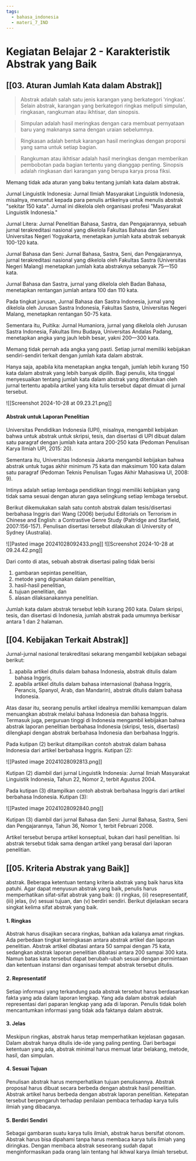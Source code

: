 ```yaml
---
tags:
  - bahasa_indonesia
  - materi_7_IND
---
```

# Kegiatan Belajar 2 - Karakteristik Abstrak yang Baik


## [[03. Aturan Jumlah Kata dalam Abstrak]]

> Abstrak adalah salah satu jenis karangan yang berkategori 'ringkas'. Selain abstrak, karangan yang berkategori ringkas meliputi simpulan, ringkasan, rangkuman atau ikhtisar, dan sinopsis.

> Simpulan adalah hasil meringkas dengan cara membuat pernyataan baru yang maknanya sama dengan uraian sebelumnya.

> Ringkasan adalah bentuk karangan hasil meringkas dengan proporsi yang sama untuk setiap bagian.

> Rangkuman atau ikhtisar adalah hasil meringkas dengan memberikan pembobotan pada bagian tertentu yang dianggap penting. Sinopsis adalah ringkasan dari karangan yang berupa karya prosa fiksi.


Memang tidak ada aturan yang baku tentang jumlah kata dalam abstrak.

Jurnal Linguistik Indonesia: Jurnal IImiah Masyarakat Linguistik Indonesia, misalnya, menuntut kepada para penulis artikelnya untuk menulis abstrak "sekitar 150 kata". Jurnal ini dikelola oleh organisasi profesi "Masyarakat Linguistik Indonesia." 

Jurnal Litera: Jurnal Penelitian Bahasa, Sastra, dan Pengajarannya, sebuah jurnal terakreditasi nasional yang dikelola Fakultas Bahasa dan Seni Universitas Negeri Yogyakarta, menetapkan jumlah kata abstrak sebanyak 100-120 kata.

Jurnal Bahasa dan Seni: Jurnal Bahasa, Sastra, Seni, dan Pengajarannya, jurnal terakreditasi nasional yang dikelola oleh Fakultas Sastra (Universitas Negeri Malang) menetapkan jumlah kata abstraknya sebanyak 75—150 kata.

Jurnal Bahasa dan Sastra, jurnal yang dikelola oleh Badan Bahasa, menetapkan rentangan jumlah antara 100 dan 110 kata. 

Pada tingkat jurusan, Jurnal Bahasa dan Sastra Indonesia, jurnal yang dikelola oleh Jurusan Sastra Indonesia, Fakultas Sastra, Universitas Negeri Malang, menetapkan rentangan 50-75 kata. 

Sementara itu, Puitika: Jurnal Humaniora, jurnal yang dikelola oleh Jurusan Sastra Indonesia, Fakultas IImu Budaya, Universitas Andalas Padang, menetapkan angka yang jauh lebih besar, yakni 200—300 kata.

Memang tidak pernah ada angka yang pasti. Setiap jurnal memiliki kebijakan sendiri-sendiri terkait dengan jumlah kata dalam abstrak.

Hanya saja, apabila kita menetapkan angka tengah, jumlah lebih kurang 150 kata dalam abstrak yang lebih banyak dipilih. Bagi penulis, kita tinggal menyesuaikan tentang jumlah kata dalam abstrak yang ditentukan oleh jurnal tertentu apabila artikel yang kita tulis tersebut dapat dimuat di jurnal tersebut.

![[Screenshot 2024-10-28 at 09.23.21.png]]

#### Abstrak untuk Laporan Penelitian

Universitas Pendidikan Indonesia (UPI), misalnya, mengambil kebijakan bahwa untuk abstrak untuk skripsi, tesis, dan disertasi di UPI dibuat dalam satu paragraf dengan jumlah kata antara 200-250 kata (Pedoman Penulisan Karya IImiah UPI, 2015: 20).

Sementara itu, Universitas Indonesia Jakarta mengambil kebijakan bahwa abstrak untuk tugas akhir minimum 75 kata dan maksimum 100 kata dalam satu paragraf (Pedoman Teknis Penulisan Tugas Akhir Mahasiswa Ul, 2008: 9). 

Intinya adalah setiap lembaga pendidikan tinggi memiliki kebijakan yang tidak sama sesuai dengan aturan gaya selingkung setiap lembaga tersebut.

Berikut dikemukakan salah satu contoh abstrak dalam tesis/disertasi berbahasa Inggris dari Wang (2006) berjudul Editorials on Terrorism in Chinese and English: a Contrastive Genre Study (Paltridge and Starfield, 2007:156-157). Penulisan disertasi tersebut dilakukan di University of Sydney (Australia).

![[Pasted image 20241028092433.png]]
![[Screenshot 2024-10-28 at 09.24.42.png]]

Dari conto di atas, sebuah abstrak disertasi paling tidak berisi 
1. gambaran sepintas penelitian, 
2. metode yang digunakan dalam penelitian, 
3. hasil-hasil penelitian, 
4. tujuan penelitian, dan 
5. alasan dilaksanakannya penelitian. 

Jumlah kata dalam abstrak tersebut lebih kurang 260 kata. Dalam skripsi, tesis, dan disertasi di Indonesia, jumlah abstrak pada umumnya berkisar antara 1 dan 2 halaman.




## [[04. Kebijakan Terkait Abstrak]]

Jurnal-jurnal nasional terakreditasi sekarang mengambil kebijakan sebagai berikut: 

1) apabila artikel ditulis dalam bahasa Indonesia, abstrak ditulis dalam bahasa Inggris, 
2) apabila artikel ditulis dalam bahasa internasional (bahasa Inggris, Perancis, Spanyol, Arab, dan Mandarin), abstrak ditulis dalam bahasa Indonesia.

Atas dasar itu, seorang penulis artikel idealnya memiliki kemampuan dalam menuangkan abstrak melalui bahasa Indonesia dan bahasa Inggris. Termasuk juga, perguruan tinggi di Indonesia mengambil kebijakan bahwa abstrak laporan penelitian berbahasa Indonesia (skripsi, tesis, disertasi) dilengkapi dengan abstrak berbahasa Indonesia dan berbahasa Inggris.

Pada kutipan (2) berikut ditampilkan contoh abstrak dalam bahasa Indonesia dari artikel berbahasa Inggris. Kutipan (2):

![[Pasted image 20241028092813.png]]

Kutipan (2) diambil dari jurnal Linguistik Indonesia: Jurnal Ilmiah Masyarakat Linguistik Indonesia, Tahun 22, Nomor 2, terbit Agustus 2004.


Pada kutipan (3) ditampilkan contoh abstrak berbahasa Inggris dari artikel berbahasa Indonesia. Kutipan (3):

![[Pasted image 20241028092840.png]]

Kutipan (3) diambil dari jurnal Bahasa dan Seni: Jurnal Bahasa, Sastra, Seni dan Pengajarannya, Tahun 36, Nomor 1, terbit Februari 2008.

Artikel tersebut berupa artikel konseptual, bukan dari hasil penelitian. Isi abstrak tersebut tidak sama dengan artikel yang berasal dari laporan penelitian.




## [[05. Kriteria Abstrak yang Baik]]

abstrak. Beberapa ketentuan tentang kriteria abstrak yang baik harus kita patuhi. Agar dapat menyusun abstrak yang baik, penulis harus memperhatikan sifat-sifat abstrak yang baik: (i) ringkas, (ii) resepresentatif, (iii) jelas, (iv) sesuai tujuan, dan (v) berdiri sendiri. Berikut dijelaskan secara singkat kelima sifat abstrak yang baik.

#### 1. Ringkas

Abstrak harus disajikan secara ringkas, bahkan ada kalanya amat ringkas. Ada perbedaan tingkat keringkasan antara abstrak artikel dan laporan penelitian. Abstrak artikel dibatasi antara 50 sampai dengan 75 kata, sedangkan abstrak laporan penelitian dibatasi antara 200 sampai 300 kata. Namun batas kata tersebut dapat berubah-ubah sesuai dengan permintaan dan ketentuan instansi dan organisasi tempat abstrak tersebut ditulis.

#### 2. Representatif

Setiap informasi yang terkandung pada abstrak tersebut harus berdasarkan fakta yang ada dalam laporan lengkap. Yang ada dalam abstrak adalah representasi dari paparan lengkap yang ada di laporan. Penulis tidak boleh mencantumkan informasi yang tidak ada faktanya dalam abstrak.

#### 3. Jelas

Meskipun ringkas, abstrak harus tetap memperhatikan kejelasan gagasan. Dalam abstrak hanya ditulis ide-ide yang paling penting. Dari berbagai ketentuan yang ada, abstrak minimal harus memuat latar belakang, metode, hasil, dan simpulan.

#### 4. Sesuai Tujuan

Penulisan abstrak harus memperhatikan tujuan penulisannya. Abstrak proposal harus dibuat secara berbeda dengan abstrak hasil penelitian. Abstrak artikel harus berbeda dengan abstrak laporan penelitian. Ketepatan tersebut berpengaruh terhadap penilaian pembaca terhadap karya tulis ilmiah yang dibacanya.

#### 5. Berdiri Sendiri

Sebagai gambaran suatu karya tulis ilmiah, abstrak harus bersifat otonom. Abstrak harus bisa dipahami tanpa harus membaca karya tulis ilmiah yang diringkas. Dengan membaca abstrak seseorang sudah dapat menginformasikan pada orang lain tentang hal ikhwal karya ilmiah tersebut.



